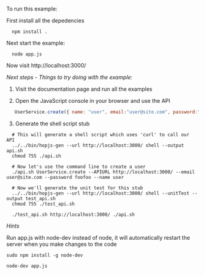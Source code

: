 To run this example:

First install all the depedencies
```shell
  npm install .
```
Next start the example:

```shell
  node app.js
```


Now visit http://localhost:3000/ 

*Next steps - Things to try doing with the example:*

1. Visit the documentation page and run all the examples

2. Open the JavaScript console in your browser and use the API 
 
```javascript
   UserService.create({ name: "user", email:"user@site.com", password:"foofoo"},function(err,result){ console.log(err,result}; });
```

3. Generate the shell script stub

```shell
  # This will generate a shell script which uses 'curl' to call our API
  ../../bin/hopjs-gen --url http://localhost:3000/ shell --output api.sh
  chmod 755 ./api.sh

  # Now let's use the command line to create a user
  ./api.sh UserService.create --APIURL http://localhost:3000/ --email user@site.com --password foofoo --name user
  
  # Now we'll generate the unit test for this stub
  ../../bin/hopjs-gen --url http://localhost:3000/ shell --unitTest --output test_api.sh 
  chmod 755 ./test_api.sh

  ./test_api.sh http://localhost:3000/ ./api.sh

```

*Hints*

Run app.js with node-dev instead of node, it will automatically restart the server when you make changes to the code

```shell
sudo npm install -g node-dev

node-dev app.js

```
